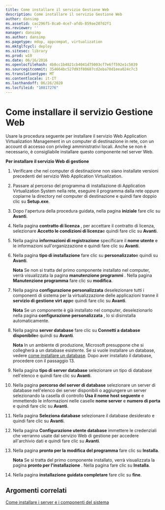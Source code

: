 ```yaml
---
title: Come installare il servizio Gestione Web
description: Come installare il servizio Gestione Web
author: dansimp
ms.assetid: cac296f5-8ca0-4ce7-afdb-859ae207d2f1
ms.reviewer: ''
manager: dansimp
ms.author: dansimp
ms.pagetype: mdop, appcompat, virtualization
ms.mktglfcycl: deploy
ms.sitesec: library
ms.prod: w10
ms.date: 06/16/2016
ms.openlocfilehash: 4b8cc1b4821cb4041d75003cf7e6ff592e1c5039
ms.sourcegitcommit: 354664bc527d93f80687cd2eba70d1eea024c7c3
ms.translationtype: MT
ms.contentlocale: it-IT
ms.lasthandoff: 06/26/2020
ms.locfileid: "10817276"
---
```

# Come installare il servizio Gestione Web


Usare la procedura seguente per installare il servizio Web Application Virtualization Management in un computer di destinazione in rete, con un account di accesso con privilegi amministrativi locali. Anche se non è necessario, è consigliabile installare questo componente nel server Web.

**Per installare il servizio Web di gestione**

1.  Verificare che nel computer di destinazione non siano installate versioni precedenti del servizio Web Application Virtualization.

2.  Passare al percorso del programma di installazione di Application Virtualization System nella rete, eseguire il programma dalla rete oppure copiarne la directory nel computer di destinazione e quindi fare doppio clic su **Setup.exe**.

3.  Dopo l'apertura della procedura guidata, nella pagina **iniziale** fare clic su **Avanti**.

4.  Nella pagina **contratto di licenza** , per accettare il contratto di licenza, selezionare **Accetto le condizioni di licenza**e quindi fare clic su **Avanti**.

5.  Nella pagina **informazioni di registrazione** specificare il **nome utente** e le informazioni sull'organizzazione e quindi fare clic su **Avanti**.

6.  Nella pagina **tipo di installazione** fare clic su **personalizzato**e quindi su **Avanti**.

    **Nota**  Se non si tratta del primo componente installato nel computer, verrà visualizzata la pagina **manutenzione programmi** . Nella pagina **Manutenzione programma** fare clic su **modifica**.

     

7.  Nella pagina **configurazione personalizzata** deselezionare tutti i componenti di sistema per la virtualizzazione delle applicazioni tranne il **servizio di gestione virt app**e quindi fare clic su **Avanti**.

    **Nota**  Se un componente è già installato nel computer, deselezionarlo nella pagina **configurazione personalizzata** , lo si disinstalla automaticamente.

     

8.  Nella pagina **server database** fare clic su **Connetti a database disponibile**e quindi su **Avanti**.

    **Nota**  In un ambiente di produzione, Microsoft presuppone che si collegherà a un database esistente. Se si vuole installare un database, vedere [come installare un database](how-to-install-a-database.md). Dopo aver installato il database, procedere con il passaggio 13.

     

9.  Nella pagina **tipo di server database** selezionare un tipo di database nell'elenco e quindi fare clic su **Avanti**.

10. Nella pagina **percorso del server di database** selezionare un server di database nell'elenco dei server disponibili o aggiungere un server selezionando la casella di controllo **Usa il nome host seguente** e immettendo le informazioni nelle caselle **nome server** e **numero di porta** e quindi fare clic su **Avanti**.

11. Nella pagina **Seleziona database** selezionare il database desiderato e quindi fare clic su **Avanti**.

12. Nella pagina **Configurazione utente database** immettere le credenziali che verranno usate dal servizio Web di gestione per accedere all'archivio dati e quindi fare clic su **Avanti**.

13. Nella pagina **pronto per la modifica del programma** fare clic su **Installa**.

    **Nota**  Se si tratta del primo componente installato, verrà visualizzata la pagina **pronto per l'installazione** . Nella pagina fare clic su **Installa**.

     

14. Nella pagina **installazione guidata completare** fare clic su **fine**.

## Argomenti correlati


[Come installare i server e i componenti del sistema](how-to-install-the-servers-and-system-components.md)

 

 





